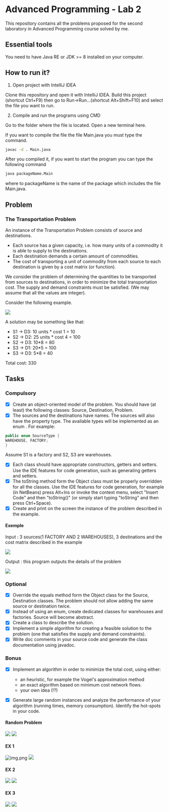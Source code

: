 # Advanced Programming - Lab 2

This repository contains all the problems proposed for the second laboratory in Advanced Programming course
solved by me.

## Essential tools

You need to have Java RE or JDK >= 8 installed on your computer.

## How to run it?

1. Open project with IntelliJ IDEA

Clone this repository and open it with IntelliJ IDEA. Build this project
(shortcut Ctrl+F9) then go to Run->Run...(shortcut Alt+Shift+F10) and select
the file you want to run.

2. Compile and run the programs using CMD

Go to the folder where the file is located. Open a new terminal here.

If you want to compile the file the file Main.java you must type the command.

```bash
javac -d . Main.java
```

After you compiled it, if you want to start the program you can type the
following command

```bash
java packageName.Main
```

where to packageName is the name of the package which includes the file Main.java.

## Problem

### The Transportation Problem
An instance of the Transportation Problem consists of source and destinations.

- Each source has a given capacity, i.e. how many units of a commodity it is able to supply to the destinations.
- Each destination demands a certain amount of commodities.
- The cost of transporting a unit of commodity from each source to each destination is given by a cost matrix (or function).

We consider the problem of determining the quantities to be transported from sources to destinations, in order to minimize the total transportation cost. The supply and demand constraints must be satisfied. (We may assume that all the values are integer).

Consider the following example.

![](readme_images/problem_exemple.png)

A solution may be something like that:

- S1 -> D3: 10 units * cost 1 = 10
- S2 -> D2: 25 units * cost 4 = 100
- S2 -> D3: 10*8 = 80
- S3 -> D1: 20*5 = 100
- S3 -> D3: 5*8 = 40

Total cost: 330

## Tasks

### Compulsory

- [x] Create an object-oriented model of the problem. You should have (at least) the following classes: Source, Destination, Problem.
- [x] The sources and the destinations have names. The sources will also have the property type. The available types will be implemented as an enum . For example:
```java
public enum SourceType {
WAREHOUSE, FACTORY;
}
```
Assume S1 is a factory and S2, S3 are warehouses.
- [x] Each class should have appropriate constructors, getters and setters.
Use the IDE features for code generation, such as generating getters and setters.
- [x] The toString method form the Object class must be properly overridden for all the classes.
Use the IDE features for code generation, for example (in NetBeans) press Alt+Ins or invoke the context menu, select "Insert Code" and then "toString()" (or simply start typing "toString" and then press Ctrl+Space).
- [x] Create and print on the screen the instance of the problem described in the example.

#### Exemple

Input : 3 sources(1 FACTORY AND 2 WAREHOUSES), 3 destinations and the cost matrix described in the example

![](readme_images/code_exemple.png)

Output : this program outputs the details of the problem

![](readme_images/run_exemple.png)

### Optional

- [x] Override the equals method form the Object class for the Source, Destination classes. The problem should not allow adding the same source or destination twice.
- [x] Instead of using an enum, create dedicated classes for warehouses and factories. Source will become abstract.
- [x] Create a class to describe the solution.
- [x] Implement a simple algorithm for creating a feasible solution to the problem (one that satisfies the supply and demand constraints).
- [x] Write doc comments in your source code and generate the class documentation using javadoc.

### Bonus

- [x] Implement an algorithm in order to minimize the total cost, using either:
  - an heuristic, for example the Vogel's approximation method
  - an exact algorithm based on minimum cost network flows.
  - your own idea (!?)

- [x] Generate large random instances and analyze the performance of your algorithm (running times, memory consumption). Identify the hot-spots in your code.


#### Random Problem

![](readme_images/bonus_random_problem_instance.png)
![](readme_images/bonus_random_problem_generation.png)

#### EX 1
![img.png](readme_images/bonus_ex_1_instanta.png)
![](readme_images/bonus_ex_1_rezultat.png)

#### EX 2

![](readme_images/bonus_ex_2_instanta.png)
![](readme_images/bonus_ex_2_rezultat.png)

#### EX 3

![](readme_images/bonus_ex_3_instanta.png)
![](readme_images/bonus_ex_3_rezultat.png)

